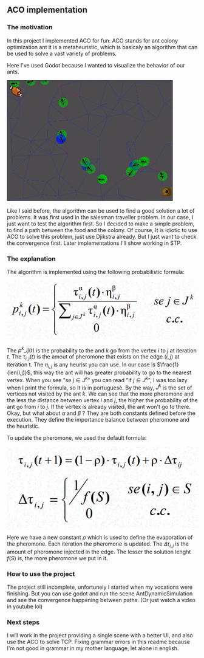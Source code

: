 ## ACO implementation

### The motivation
In this project I implemented ACO for fun. ACO stands for ant colony optimization ant it is a metaheuristic, which is basicaly an algorithm that can be used to solve a vast variety of problems. 

Here I've used Godot because I wanted to visualize the behavior of our ants.

![They will converge](image.png)

Like I said before, the algorithm can be used to find a good solution a lot of problems. It was first used in the salesman traveller problem. In our case, I just want to test the algorithm first. So I decided to make a simple problem, to find a path between the food and the colony. Of course, It is idiotic to use ACO to solve this problem, just use Djikstra already. But I just want to check the convergence first. Later implementations I'll show working in STP. 

### The explanation
The algorithm is implemented using the following probabilistic formula:

![The formula](image-1.png)

The $p^{k}\_{ij}(t)$ is the probability to the and $k$ go from the vertex $i$ to $j$ at iteration $t$.
The $\tau_{i,j}(t)$ is the amout of pheromone that exists on the edge $(i,j)$ at iteration t. 
The $\eta_{i,j}$ is any heurist you can use. In our case is $\frac{1}{len(i,j)}$, this way the ant will has greater probability to go to the nearest vertex. 
When you see "se $j\in J^{k}$" you can read "if $j\in J^{k}$", I was too lazy when I print the formula, so It is in portuguese. By the way, $J^{k}$ is the set of vertices not visited by the ant $k$.
We can see that the more pheromone and the less the distance between vertex $i$ and $j$, the higher the probability of the ant go from $i$ to $j$. If the vertex is already visited, the ant won't go to there. 
Okay, but what about $\alpha$ and $\beta$ ? They are both constants defined before the execution. They define the importance balance between pheromone and the heuristic. 

To update the pheromone, we used the default formula:

![The default formula](image-2.png)

Here we have a new constant $\rho$ which is used to define the evaporation of the pheromone. Each iteration the pheromone is updated. 
The $\Delta\tau_{i,j}$ is the amount of pheromone injected in the edge. The lesser the solution lenght $f(S)$ is, the more pheromone we put in it. 

### How to use the project

The project still incomplete, unfortunely I started when my vocations were finishing. But you can use godot and run the scene AntDynamicSimulation and see the convergence happening between paths. (Or just watch a video in youtube lol)


### Next steps
I will work in the project providing a single scene with a better UI, and also use the ACO to solve TCP. Fixing grammar errors in this readme because I'm not good in grammar in my mother language, let alone in english.
